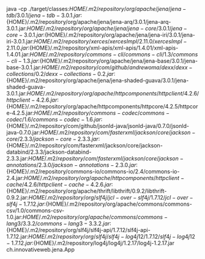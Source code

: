 java -cp ./target/classes:${HOME}/.m2/repository/org/apache/jena/jena-tdb/3.0.1/jena-tdb-3.0.1.jar:${HOME}/.m2/repository/org/apache/jena/jena-arq/3.0.1/jena-arq-3.0.1.jar:${HOME}/.m2/repository/org/apache/jena/jena-core/3.0.1/jena-core-3.0.1.jar:${HOME}/.m2/repository/org/apache/jena/jena-iri/3.0.1/jena-iri-3.0.1.jar:${HOME}/.m2/repository/xerces/xercesImpl/2.11.0/xercesImpl-2.11.0.jar:${HOME}/.m2/repository/xml-apis/xml-apis/1.4.01/xml-apis-1.4.01.jar:${HOME}/.m2/repository/commons-cli/commons-cli/1.3/commons-cli-1.3.jar:${HOME}/.m2/repository/org/apache/jena/jena-base/3.0.1/jena-base-3.0.1.jar:${HOME}/.m2/repository/com/github/andrewoma/dexx/dexx-collections/0.2/dexx-collections-0.2.jar:${HOME}/.m2/repository/org/apache/jena/jena-shaded-guava/3.0.1/jena-shaded-guava-3.0.1.jar:${HOME}/.m2/repository/org/apache/httpcomponents/httpclient/4.2.6/httpclient-4.2.6.jar:${HOME}/.m2/repository/org/apache/httpcomponents/httpcore/4.2.5/httpcore-4.2.5.jar:${HOME}/.m2/repository/commons-codec/commons-codec/1.6/commons-codec-1.6.jar:${HOME}/.m2/repository/com/github/jsonld-java/jsonld-java/0.7.0/jsonld-java-0.7.0.jar:${HOME}/.m2/repository/com/fasterxml/jackson/core/jackson-core/2.3.3/jackson-core-2.3.3.jar:${HOME}/.m2/repository/com/fasterxml/jackson/core/jackson-databind/2.3.3/jackson-databind-2.3.3.jar:${HOME}/.m2/repository/com/fasterxml/jackson/core/jackson-annotations/2.3.0/jackson-annotations-2.3.0.jar:${HOME}/.m2/repository/commons-io/commons-io/2.4/commons-io-2.4.jar:${HOME}/.m2/repository/org/apache/httpcomponents/httpclient-cache/4.2.6/httpclient-cache-4.2.6.jar:${HOME}/.m2/repository/org/apache/thrift/libthrift/0.9.2/libthrift-0.9.2.jar:${HOME}/.m2/repository/org/slf4j/jcl-over-slf4j/1.7.12/jcl-over-slf4j-1.7.12.jar:${HOME}/.m2/repository/org/apache/commons/commons-csv/1.0/commons-csv-1.0.jar:${HOME}/.m2/repository/org/apache/commons/commons-lang3/3.3.2/commons-lang3-3.3.2.jar:${HOME}/.m2/repository/org/slf4j/slf4j-api/1.7.12/slf4j-api-1.7.12.jar:${HOME}/.m2/repository/org/slf4j/slf4j-log4j12/1.7.12/slf4j-log4j12-1.7.12.jar:${HOME}/.m2/repository/log4j/log4j/1.2.17/log4j-1.2.17.jar ch.innovativeweb.jena.App

